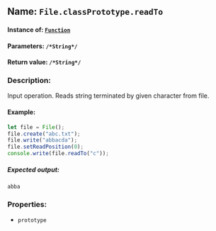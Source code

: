 ## Name: `File.classPrototype.readTo`

#### Instance of: [`Function`](Function.md)

#### Parameters: `/*String*/`

#### Return value: `/*String*/`

### Description:

Input operation. 
Reads string terminated by given character
from file.

#### Example:

```js
let file = File();
file.create("abc.txt");
file.write("abbacda");
file.setReadPosition(0);
console.write(file.readTo("c"));
```

##### Expected output:

```
abba
```

### Properties:

- `prototype`


